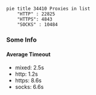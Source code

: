 
```mermaid
pie title 34410 Proxies in list
    "HTTP" : 22825
    "HTTPS": 4843
    "SOCKS" : 10484
```

### Some Info
#### Average Timeout

- mixed: 2.5s
- http: 1.2s
- https: 8.6s
- socks: 6.6s
